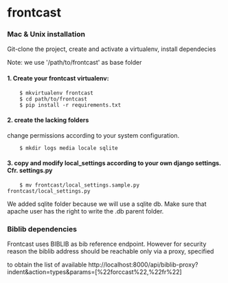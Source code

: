 frontcast
=========

<!-- [![Build Status](https://travis-ci.org/medialab/frontcast.svg)](https://travis-ci.org/medialab/frontcast.svg)-->

### Mac & Unix installation

Git-clone the project, create and activate a virtualenv, install dependecies



Note: we use '/path/to/frontcast' as base folder

#### 1. Create your frontcast virtualenv:

		$ mkvirtualenv frontcast
		$ cd path/to/frontcast
		$ pip install -r requirements.txt

#### 2. create the lacking folders
change permissions according to your system configuration.
	
		$ mkdir logs media locale sqlite
	
#### 3. copy and modify local_settings according to your own django settings. Cfr. settings.py
  
  		$ mv frontcast/local_settings.sample.py frontcast/local_settings.py 

We added sqlite folder because we will use a sqlite db. Make sure that apache user has the right to write the .db parent folder.

### Biblib dependencies
Frontcast uses BIBLIB as bib reference endpoint.
However for security reason the biblib address should be reachable only via a proxy, specified 

to obtain the list of available 
http://localhost:8000/api/biblib-proxy?indent&action=types&params=[%22forccast%22,%22fr%22]


